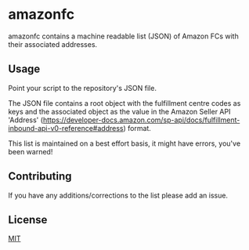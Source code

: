 # amazonfc

amazonfc contains a machine readable list (JSON) of Amazon FCs with their associated addresses.

## Usage

Point your script to the repository's JSON file.

The JSON file contains a root object with the fulfillment centre codes as keys and the associated object as the value in the Amazon Seller API 'Address' (https://developer-docs.amazon.com/sp-api/docs/fulfillment-inbound-api-v0-reference#address) format.

This list is maintained on a best effort basis, it might have errors, you've been warned!

## Contributing

If you have any additions/corrections to the list please add an issue.

## License

[MIT](https://choosealicense.com/licenses/mit/)